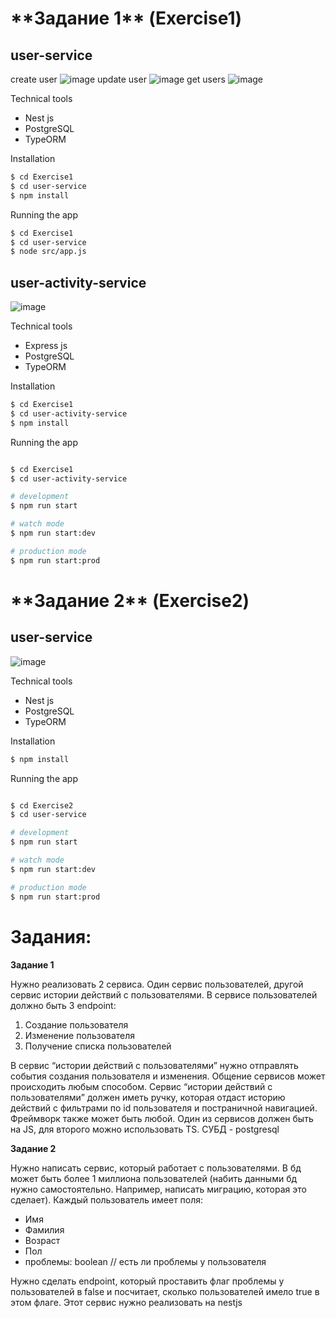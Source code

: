 <h1>**Задание 1** (Exercise1)</h1>

<h2>user-service</h2> 

create user
![image](https://github.com/Raiver103/EffectiveMobile.Exercises/assets/80199038/be646a14-d295-414f-8007-7fe750dd2fd6)
update user
![image](https://github.com/Raiver103/EffectiveMobile.Exercises/assets/80199038/51fa2a4a-eee9-4e24-bc2a-9b3472abebe1)
get users
![image](https://github.com/Raiver103/EffectiveMobile.Exercises/assets/80199038/2d904848-94b6-4ba8-926d-6185fa5d6eba)

Technical tools
* Nest js
* PostgreSQL
* TypeORM

Installation

```bash
$ cd Exercise1
$ cd user-service
$ npm install
```

Running the app

```bash
$ cd Exercise1
$ cd user-service
$ node src/app.js
```

<h2>user-activity-service</h2>

![image](https://github.com/Raiver103/EffectiveMobile.Exercises/assets/80199038/7d44a304-7587-4883-bfab-488b738d36a5)

Technical tools
* Express js
* PostgreSQL
* TypeORM

Installation

```bash
$ cd Exercise1
$ cd user-activity-service
$ npm install
```

Running the app

```bash

$ cd Exercise1
$ cd user-activity-service

# development
$ npm run start

# watch mode
$ npm run start:dev

# production mode
$ npm run start:prod
```

<h1>**Задание 2** (Exercise2)</h1>

<h2>user-service</h2>

![image](https://github.com/Raiver103/EffectiveMobile.Exercises/assets/80199038/6c4dd575-37e6-4b52-b4f4-71928c1c3bc4)

Technical tools
* Nest js
* PostgreSQL
* TypeORM

Installation

```bash
$ npm install
```

Running the app

```bash

$ cd Exercise2
$ cd user-service

# development
$ npm run start

# watch mode
$ npm run start:dev

# production mode
$ npm run start:prod
```

<h1>Задания:</h1>
  
**Задание 1**  

Нужно реализовать 2 сервиса. Один сервис пользователей, другой сервис истории действий с пользователями. В сервисе пользователей должно быть 3 endpoint:

1. Создание пользователя
2. Изменение пользователя
3. Получение списка пользователей

В сервис “истории действий с пользователями” нужно отправлять события создания пользователя и изменения. 
Общение сервисов может происходить любым способом. 
Сервис “истории действий с пользователями” должен иметь ручку, которая отдаст историю действий с фильтрами по id пользователя и постраничной навигацией. 
Фреймворк также может быть любой. 
Один из сервисов должен быть на JS, для второго можно использовать TS. СУБД - postgresql

**Задание 2** 

Нужно написать сервис, который работает с пользователями. В бд может быть более 1 миллиона пользователей (набить данными бд нужно самостоятельно. Например, написать миграцию, которая это сделает). Каждый пользователь имеет поля:

- Имя
- Фамилия
- Возраст
- Пол
- проблемы: boolean // есть ли проблемы у пользователя

Нужно сделать endpoint, который проставить флаг проблемы у пользователей в false и посчитает, сколько пользователей имело true в этом флаге. Этот сервис нужно реализовать на nestjs
